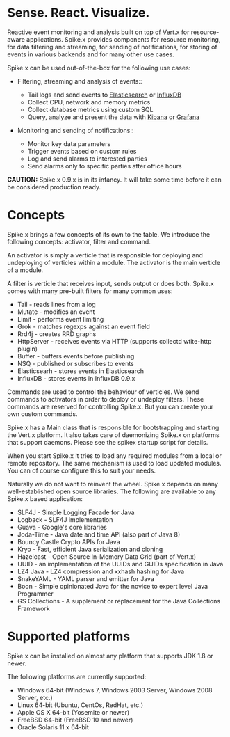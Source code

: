 # Sense. React. Visualize.
Reactive event monitoring and analysis built on top of [Vert.x](http://vertx.io/vertx2) for resource-aware applications.
Spike.x provides components for resource monitoring, for data filtering and streaming, 
for sending of notifications, for storing of events in various backends 
and for many other use cases.

Spike.x can be used out-of-the-box for the following use cases:
* Filtering, streaming and analysis of events::
  * Tail logs and send events to [Elasticsearch](http://www.elasticsearch.org) or [InfluxDB](http://influxdb.com)
  * Collect CPU, network and memory metrics
  * Collect database metrics using custom SQL
  * Query, analyze and present the data with [Kibana](http://www.elasticsearch.org/overview/kibana) or [Grafana](http://grafana.org)

* Monitoring and sending of notifications::
  * Monitor key data parameters 
  * Trigger events based on custom rules
  * Log and send alarms to interested parties
  * Send alarms only to specific parties after office hours

**CAUTION:** Spike.x 0.9.x is in its infancy. It will take some time before it can be considered production ready.

# Concepts

Spike.x brings a few concepts of its own to the table. We introduce the following concepts: activator, filter and command.

An activator is simply a verticle that is responsible for deploying and undeploying of verticles within a module. The activator is the main verticle of a module.

A filter is verticle that receives input, sends output or does both. Spike.x comes with many pre-built filters for many common uses:

* Tail - reads lines from a log
* Mutate - modifies an event
* Limit - performs event limiting
* Grok - matches regexps against an event field
* Rrd4j - creates RRD graphs
* HttpServer - receives events via HTTP (supports collectd wtite-http plugin) 
* Buffer - buffers events before publishing
* NSQ - published or subscribes to events
* Elasticsearh - stores events in Elasticsearch
* InfluxDB - stores events in InfluxDB 0.9.x

Commands are used to control the behaviour of verticles. We send commands to activators in order to deploy or undeploy filters. These commands are reserved for controlling Spike.x. But you can create your own custom commands.

Spike.x has a Main class that is responsible for bootstrapping and starting the Vert.x platform. It also takes care of daemonizing Spike.x on platforms that support daemons. Please see the spikex startup script for details.

When you start Spike.x it tries to load any required modules from a local or remote repository. The same mechanism is used to load updated modules. You can of course configure this to suit your needs.

Naturally we do not want to reinvent the wheel. Spike.x depends on many well-established open source libraries. The following are available to any Spike.x based application:

* SLF4J - Simple Logging Facade for Java
* Logback - SLF4J implementation
* Guava - Google's core libraries
* Joda-Time - Java date and time API (also part of Java 8)
* Bouncy Castle Crypto APIs for Java
* Kryo - Fast, efficient Java serialization and cloning
* Hazelcast - Open Source In-Memory Data Grid (part of Vert.x)
* UUID - an implementation of the UUIDs and GUIDs specification in Java
* LZ4 Java - LZ4 compression and xxhash hashing for Java
* SnakeYAML - YAML parser and emitter for Java
* Boon - Simple opinionated Java for the novice to expert level Java Programmer
* GS Collections - A supplement or replacement for the Java Collections Framework

# Supported platforms
Spike.x can be installed on almost any platform that supports JDK 1.8 or newer.

The following platforms are currently supported:

* Windows 64-bit (Windows 7, Windows 2003 Server, Windows 2008 Server, etc.)
* Linux 64-bit (Ubuntu, CentOs, RedHat, etc.)
* Apple OS X 64-bit (Yosemite or newer)
* FreeBSD 64-bit (FreeBSD 10 and newer)
* Oracle Solaris 11.x 64-bit
